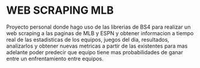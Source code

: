 # WEB SCRAPING MLB

Proyecto personal donde hago uso de las librerias de BS4 para realizar un web scraping a las paginas de MLB y ESPN
y obtener informacion a tiempo real de las estadisticas de los equipos, juegos del dia, resultados, analizarlos y 
obtener nuevas metricas a partir de las existentes para mas adelante poder predecir que equipo tiene mas probabilidades
de ganar entre un enfrentamiento entre equipos.
